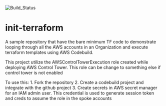 ![Build_Status](https://codebuild.us-east-1.amazonaws.com/badges?uuid=eyJlbmNyeXB0ZWREYXRhIjoiK1BtWExYOWQrR2JaSFBYamo1anhiYWRqVms4T1pzcFpiZ0FlRGZXd3ljSnpCSGh4UDl3T25CM09CSmd0UDZXNEdLcWllbXN1RTdFRWhadWxETnMrTlVBPSIsIml2UGFyYW1ldGVyU3BlYyI6ImNlTkk2RHB6N3ZSakNxWjkiLCJtYXRlcmlhbFNldFNlcmlhbCI6MX0%3D&branch=master)

# init-terraform

A sample repository that have the bare minimum TF code to demonstrate looping through all the AWS accounts in an Organization and execute terraform templates using AWS Codebuild.

This project utilize the AWSControlTowerExecution role created while deploying AWS Control Tower. This role can be change to something else if control tower is not enabled

To use this:
    1. Fork the repository
    2. Create a codebuild project and integrate with the github project 
    3. Create secrets in AWS secret manager for an IAM admin user. This credential is used to generate session token and creds to assume the role in the spoke accounts
